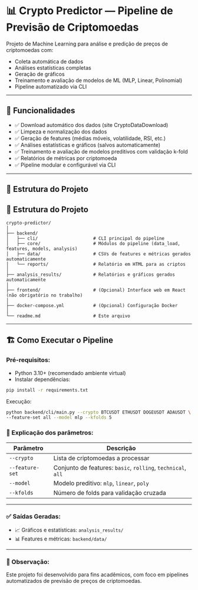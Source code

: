 # 📊 Crypto Predictor — Pipeline de Previsão de Criptomoedas

Projeto de Machine Learning para análise e predição de preços de criptomoedas com:
- Coleta automática de dados
- Análises estatísticas completas
- Geração de gráficos
- Treinamento e avaliação de modelos de ML (MLP, Linear, Polinomial)
- Pipeline automatizado via CLI

---

## 🚀 Funcionalidades

- ✅ Download automático dos dados (site CryptoDataDownload)
- ✅ Limpeza e normalização dos dados
- ✅ Geração de features (médias móveis, volatilidade, RSI, etc.)
- ✅ Análises estatísticas e gráficos (salvos automaticamente)
- ✅ Treinamento e avaliação de modelos preditivos com validação k-fold
- ✅ Relatórios de métricas por criptomoeda
- ✅ Pipeline modular e configurável via CLI

---

## 📂 Estrutura do Projeto

## 📂 Estrutura do Projeto

```plaintext
crypto-predictor/
│
├── backend/
│   ├── cli/                     # CLI principal do pipeline
│   ├── core/                    # Módulos do pipeline (data_load, features, models, analysis)
│   ├── data/                    # CSVs de features e métricas gerados automaticamente
│   └── reports/                 # Relatório em HTML para as criptos
│
├── analysis_results/            # Relatórios e gráficos gerados automaticamente
│
├── frontend/                    # (Opcional) Interface web em React (não obrigatório no trabalho)
│
├── docker-compose.yml           # (Opcional) Configuração Docker
│
└── readme.md                    # Este arquivo
```

---

## 🏗️ Como Executar o Pipeline

### Pré-requisitos:
- Python 3.10+ (recomendado ambiente virtual)
- Instalar dependências:
```bash
pip install -r requirements.txt
```
Execução:
```bash
python backend/cli/main.py --crypto BTCUSDT ETHUSDT DOGEUSDT ADAUSDT \
--feature-set all --model mlp --kfolds 5
```
### 📄 Explicação dos parâmetros:

| Parâmetro     | Descrição                                            |
|---------------|------------------------------------------------------|
| `--crypto`    | Lista de criptomoedas a processar                    |
| `--feature-set` | Conjunto de features: `basic`, `rolling`, `technical`, `all` |
| `--model`     | Modelo preditivo: `mlp`, `linear`, `poly`            |
| `--kfolds`    | Número de folds para validação cruzada               |

---

### ✅ Saídas Geradas:

- 📈 Gráficos e estatísticas: `analysis_results/`
- 📊 Features e métricas: `backend/data/`

---

### 📝 Observação:
Este projeto foi desenvolvido para fins acadêmicos, com foco em pipelines automatizados de previsão de preços de criptomoedas.
